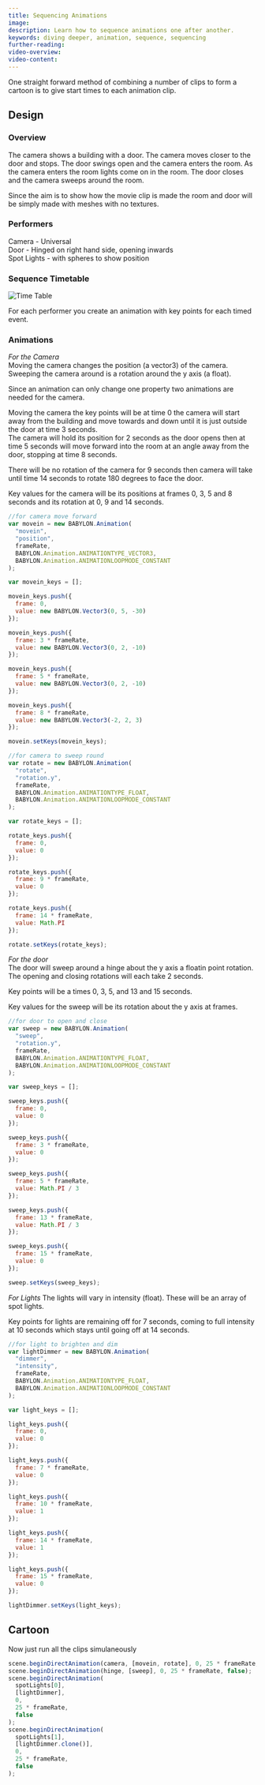 ```yaml
---
title: Sequencing Animations
image: 
description: Learn how to sequence animations one after another.
keywords: diving deeper, animation, sequence, sequencing
further-reading:
video-overview:
video-content:
---
```


One straight forward method of combining a number of clips to form a cartoon is to give start times to each animation clip.

## Design

### Overview

The camera shows a building with a door. The camera moves closer to the door and stops. The door swings open and the camera enters the room. As the camera enters the room
lights come on in the room. The door closes and the camera sweeps around the room.

Since the aim is to show how the movie clip is made the room and door will be simply made with meshes with no textures.

### Performers

Camera - Universal  
Door - Hinged on right hand side, opening inwards  
Spot Lights - with spheres to show position

### Sequence Timetable

![Time Table](/img/how_to/Animations/seq1.jpg)

For each performer you create an animation with key points for each timed event.

### Animations

_For the Camera_  
Moving the camera changes the position (a vector3) of the camera. Sweeping the camera around is a rotation around the y axis (a float).

Since an animation can only change one property two animations are needed for the camera.

Moving the camera the key points will be at time 0 the camera will start away from the building and move towards and down until it is just outside the door at time 3 seconds.  
The camera will hold its position for 2 seconds as the door opens then at time 5 seconds will move forward into the room at an angle away from the door, stopping at time 8 seconds.

There will be no rotation of the camera for 9 seconds then camera will take until time 14 seconds to rotate 180 degrees to face the door.

Key values for the camera will be its positions at frames 0, 3, 5 and 8 seconds and its rotation at 0, 9 and 14 seconds.

```javascript
//for camera move forward
var movein = new BABYLON.Animation(
  "movein",
  "position",
  frameRate,
  BABYLON.Animation.ANIMATIONTYPE_VECTOR3,
  BABYLON.Animation.ANIMATIONLOOPMODE_CONSTANT
);

var movein_keys = [];

movein_keys.push({
  frame: 0,
  value: new BABYLON.Vector3(0, 5, -30)
});

movein_keys.push({
  frame: 3 * frameRate,
  value: new BABYLON.Vector3(0, 2, -10)
});

movein_keys.push({
  frame: 5 * frameRate,
  value: new BABYLON.Vector3(0, 2, -10)
});

movein_keys.push({
  frame: 8 * frameRate,
  value: new BABYLON.Vector3(-2, 2, 3)
});

movein.setKeys(movein_keys);

//for camera to sweep round
var rotate = new BABYLON.Animation(
  "rotate",
  "rotation.y",
  frameRate,
  BABYLON.Animation.ANIMATIONTYPE_FLOAT,
  BABYLON.Animation.ANIMATIONLOOPMODE_CONSTANT
);

var rotate_keys = [];

rotate_keys.push({
  frame: 0,
  value: 0
});

rotate_keys.push({
  frame: 9 * frameRate,
  value: 0
});

rotate_keys.push({
  frame: 14 * frameRate,
  value: Math.PI
});

rotate.setKeys(rotate_keys);
```

_For the door_  
The door will sweep around a hinge about the y axis a floatin point rotation. The opening and closing rotations will each take 2 seconds.

Key points will be a times 0, 3, 5, and 13 and 15 seconds.

Key values for the sweep will be its rotation about the y axis at frames.

```javascript
//for door to open and close
var sweep = new BABYLON.Animation(
  "sweep",
  "rotation.y",
  frameRate,
  BABYLON.Animation.ANIMATIONTYPE_FLOAT,
  BABYLON.Animation.ANIMATIONLOOPMODE_CONSTANT
);

var sweep_keys = [];

sweep_keys.push({
  frame: 0,
  value: 0
});

sweep_keys.push({
  frame: 3 * frameRate,
  value: 0
});

sweep_keys.push({
  frame: 5 * frameRate,
  value: Math.PI / 3
});

sweep_keys.push({
  frame: 13 * frameRate,
  value: Math.PI / 3
});

sweep_keys.push({
  frame: 15 * frameRate,
  value: 0
});

sweep.setKeys(sweep_keys);
```

_For Lights_
The lights will vary in intensity (float). These will be an array of spot lights.

Key points for lights are remaining off for 7 seconds, coming to full intensity at 10 seconds which stays until going off at 14 seconds.

```javascript
//for light to brighten and dim
var lightDimmer = new BABYLON.Animation(
  "dimmer",
  "intensity",
  frameRate,
  BABYLON.Animation.ANIMATIONTYPE_FLOAT,
  BABYLON.Animation.ANIMATIONLOOPMODE_CONSTANT
);

var light_keys = [];

light_keys.push({
  frame: 0,
  value: 0
});

light_keys.push({
  frame: 7 * frameRate,
  value: 0
});

light_keys.push({
  frame: 10 * frameRate,
  value: 1
});

light_keys.push({
  frame: 14 * frameRate,
  value: 1
});

light_keys.push({
  frame: 15 * frameRate,
  value: 0
});

lightDimmer.setKeys(light_keys);
```

## Cartoon

Now just run all the clips simulaneously

```javascript
scene.beginDirectAnimation(camera, [movein, rotate], 0, 25 * frameRate, false);
scene.beginDirectAnimation(hinge, [sweep], 0, 25 * frameRate, false);
scene.beginDirectAnimation(
  spotLights[0],
  [lightDimmer],
  0,
  25 * frameRate,
  false
);
scene.beginDirectAnimation(
  spotLights[1],
  [lightDimmer.clone()],
  0,
  25 * frameRate,
  false
);
```

<Playground id="#2L26P1#8" title="Finished Animation Sequence Example" description="An example of sequencing animations one after another." image="/img/playgroundsAndNMEs/features/divingDeeperAnimationSequence.jpg"/>